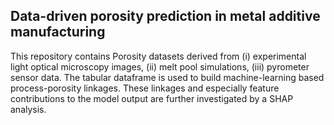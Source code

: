 ## Data-driven porosity prediction in metal additive manufacturing

This repository contains Porosity datasets derived from (i) experimental light optical microscopy images, (ii) melt pool simulations, (iii) pyrometer sensor data.
The tabular dataframe is used to build machine-learning based process-porosity linkages. These linkages and especially feature contributions to the model output are further investigated by a SHAP analysis.
 
